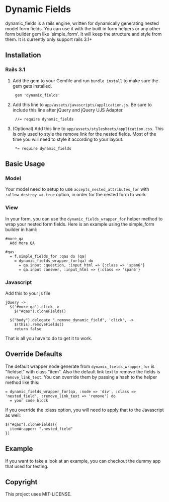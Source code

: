 Dynamic Fields
=====================

dynamic_fields is a rails engine, written for dynamically generating nested model form fields.  You can use it with the built in form helpers or any other form builder gem like 'simple_form'. It will keep the structure and style from them. It is currently only support rails 3.1+


Installation
-----------

### Rails 3.1

1. Add the gem to your Gemfile and run `bundle install` to make sure the gem gets installed.

        gem 'dynamic_fields'

2. Add this line to `app/assets/javascripts/application.js`. Be sure to include this line after jQuery and jQuery UJS Adapter.

        //= require dynamic_fields

3. (Optional) Add this line to `app/assets/stylesheets/application.css`. This is only used to style the remove link for the nested fields. Most of the time you will need to style it according to your layout.

        *= require dynamic_fields



Basic Usage
-----------

### Model

Your model need to setup to use `accepts_nested_attributes_for` with `:allow_destroy => true` option, in order for the nested form to work

### View

In your form, you can use the `dynamic_fields_wrapper_for` helper method to wrap your nested form fields.
Here is an example using the simple_form builder in haml:

    #more_qa
      Add More QA

    #qas
      = f.simple_fields_for :qas do |qa|
        = dynamic_fields_wrapper_for(qa) do
          = qa.input :question, :input_html => {:class => 'span6'}
          = qa.input :answer, :input_html => {:class => 'span6'}


### Javascript

Add this to your js file

    jQuery ->
      $('#more_qa').click ->
        $("#qas").cloneFields()

      $("body").delegate ".remove_dynamic_field", 'click', ->
        $(this).removeFields()
        return false



That is all you have to do to get it to work.


Override Defaults
-----------------

The default wrapper node generate from `dynamic_fields_wrapper_for` is "fieldset" with class "item".
Also the default link text to remove the fields is `remove_link_text`.
You can override them by passing a hash to the helper method like this:

    = dynamic_fields_wrapper_for(qa, :node => 'div', :class => 'nested_field', :remove_link_text => 'remove') do
      = your code block

If you override the :class option, you will need to apply that to the Javascript as well:

    $("#qas").cloneFields({
      itemWrapper: ".nested_field"
    })


Example
--------

If you want to take a look at an example, you can checkout the dummy app that used for testing.



Copyright
--------
This project uses MIT-LICENSE.